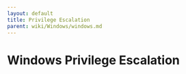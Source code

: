 ```yaml
---
layout: default
title: Privilege Escalation
parent: wiki/Windows/windows.md
---
```

<h1>Windows Privilege Escalation</h1>
